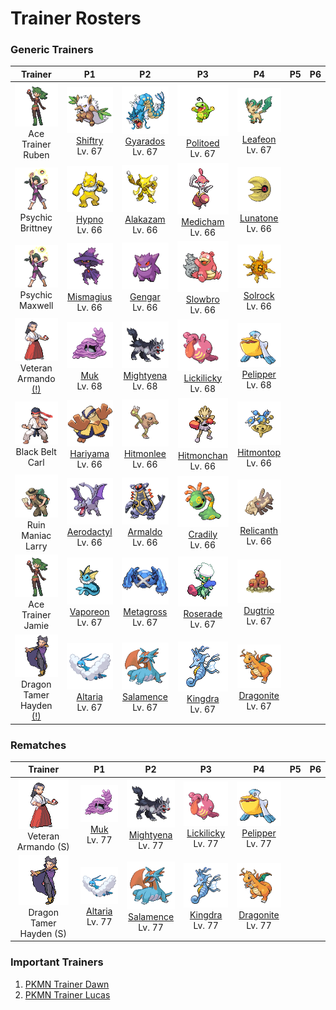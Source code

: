 # Trainer Rosters

### Generic Trainers

| Trainer | P1 | P2 | P3 | P4 | P5 | P6 |
|:-------:|:--:|:--:|:--:|:--:|:--:|:--:|
| ![Ace Trainer Ruben](../../assets/trainers/ace_trainer.png "Ace Trainer Ruben")<br>Ace Trainer Ruben | ![Shiftry](../../assets/sprites/shiftry/front.gif "Shiftry")<br>[Shiftry](../../pokemon/shiftry.md/)<br>Lv. 67 | ![Gyarados](../../assets/sprites/gyarados/front.gif "Gyarados")<br>[Gyarados](../../pokemon/gyarados.md/)<br>Lv. 67 | ![Politoed](../../assets/sprites/politoed/front.gif "Politoed")<br>[Politoed](../../pokemon/politoed.md/)<br>Lv. 67 | ![Leafeon](../../assets/sprites/leafeon/front.gif "Leafeon")<br>[Leafeon](../../pokemon/leafeon.md/)<br>Lv. 67 |
| ![Psychic Brittney](../../assets/trainers/psychic.png "Psychic Brittney")<br>Psychic Brittney | ![Hypno](../../assets/sprites/hypno/front.gif "Hypno")<br>[Hypno](../../pokemon/hypno.md/)<br>Lv. 66 | ![Alakazam](../../assets/sprites/alakazam/front.gif "Alakazam")<br>[Alakazam](../../pokemon/alakazam.md/)<br>Lv. 66 | ![Medicham](../../assets/sprites/medicham/front.gif "Medicham")<br>[Medicham](../../pokemon/medicham.md/)<br>Lv. 66 | ![Lunatone](../../assets/sprites/lunatone/front.gif "Lunatone")<br>[Lunatone](../../pokemon/lunatone.md/)<br>Lv. 66 |
| ![Psychic Maxwell](../../assets/trainers/psychic.png "Psychic Maxwell")<br>Psychic Maxwell | ![Mismagius](../../assets/sprites/mismagius/front.gif "Mismagius")<br>[Mismagius](../../pokemon/mismagius.md/)<br>Lv. 66 | ![Gengar](../../assets/sprites/gengar/front.gif "Gengar")<br>[Gengar](../../pokemon/gengar.md/)<br>Lv. 66 | ![Slowbro](../../assets/sprites/slowbro/front.gif "Slowbro")<br>[Slowbro](../../pokemon/slowbro.md/)<br>Lv. 66 | ![Solrock](../../assets/sprites/solrock/front.gif "Solrock")<br>[Solrock](../../pokemon/solrock.md/)<br>Lv. 66 |
| ![Veteran Armando [(!)](#rematches)](../../assets/trainers/veteran.png "Veteran Armando [(!)](#rematches)")<br>Veteran Armando [(!)](#rematches) | ![Muk](../../assets/sprites/muk/front.gif "Muk")<br>[Muk](../../pokemon/muk.md/)<br>Lv. 68 | ![Mightyena](../../assets/sprites/mightyena/front.gif "Mightyena")<br>[Mightyena](../../pokemon/mightyena.md/)<br>Lv. 68 | ![Lickilicky](../../assets/sprites/lickilicky/front.gif "Lickilicky")<br>[Lickilicky](../../pokemon/lickilicky.md/)<br>Lv. 68 | ![Pelipper](../../assets/sprites/pelipper/front.gif "Pelipper")<br>[Pelipper](../../pokemon/pelipper.md/)<br>Lv. 68 |
| ![Black Belt Carl](../../assets/trainers/black_belt.png "Black Belt Carl")<br>Black Belt Carl | ![Hariyama](../../assets/sprites/hariyama/front.gif "Hariyama")<br>[Hariyama](../../pokemon/hariyama.md/)<br>Lv. 66 | ![Hitmonlee](../../assets/sprites/hitmonlee/front.gif "Hitmonlee")<br>[Hitmonlee](../../pokemon/hitmonlee.md/)<br>Lv. 66 | ![Hitmonchan](../../assets/sprites/hitmonchan/front.gif "Hitmonchan")<br>[Hitmonchan](../../pokemon/hitmonchan.md/)<br>Lv. 66 | ![Hitmontop](../../assets/sprites/hitmontop/front.gif "Hitmontop")<br>[Hitmontop](../../pokemon/hitmontop.md/)<br>Lv. 66 |
| ![Ruin Maniac Larry](../../assets/trainers/ruin_maniac.png "Ruin Maniac Larry")<br>Ruin Maniac Larry | ![Aerodactyl](../../assets/sprites/aerodactyl/front.gif "Aerodactyl")<br>[Aerodactyl](../../pokemon/aerodactyl.md/)<br>Lv. 66 | ![Armaldo](../../assets/sprites/armaldo/front.gif "Armaldo")<br>[Armaldo](../../pokemon/armaldo.md/)<br>Lv. 66 | ![Cradily](../../assets/sprites/cradily/front.gif "Cradily")<br>[Cradily](../../pokemon/cradily.md/)<br>Lv. 66 | ![Relicanth](../../assets/sprites/relicanth/front.gif "Relicanth")<br>[Relicanth](../../pokemon/relicanth.md/)<br>Lv. 66 |
| ![Ace Trainer Jamie](../../assets/trainers/ace_trainer.png "Ace Trainer Jamie")<br>Ace Trainer Jamie | ![Vaporeon](../../assets/sprites/vaporeon/front.gif "Vaporeon")<br>[Vaporeon](../../pokemon/vaporeon.md/)<br>Lv. 67 | ![Metagross](../../assets/sprites/metagross/front.gif "Metagross")<br>[Metagross](../../pokemon/metagross.md/)<br>Lv. 67 | ![Roserade](../../assets/sprites/roserade/front.gif "Roserade")<br>[Roserade](../../pokemon/roserade.md/)<br>Lv. 67 | ![Dugtrio](../../assets/sprites/dugtrio/front.gif "Dugtrio")<br>[Dugtrio](../../pokemon/dugtrio.md/)<br>Lv. 67 |
| ![Dragon Tamer Hayden [(!)](#rematches)](../../assets/trainers/dragon_tamer.png "Dragon Tamer Hayden [(!)](#rematches)")<br>Dragon Tamer Hayden [(!)](#rematches) | ![Altaria](../../assets/sprites/altaria/front.gif "Altaria")<br>[Altaria](../../pokemon/altaria.md/)<br>Lv. 67 | ![Salamence](../../assets/sprites/salamence/front.gif "Salamence")<br>[Salamence](../../pokemon/salamence.md/)<br>Lv. 67 | ![Kingdra](../../assets/sprites/kingdra/front.gif "Kingdra")<br>[Kingdra](../../pokemon/kingdra.md/)<br>Lv. 67 | ![Dragonite](../../assets/sprites/dragonite/front.gif "Dragonite")<br>[Dragonite](../../pokemon/dragonite.md/)<br>Lv. 67 |


### Rematches

| Trainer | P1 | P2 | P3 | P4 | P5 | P6 |
|:-------:|:--:|:--:|:--:|:--:|:--:|:--:|
| ![Veteran Armando (S)](../../assets/trainers/veteran.png "Veteran Armando (S)")<br>Veteran Armando (S) | ![Muk](../../assets/sprites/muk/front.gif "Muk")<br>[Muk](../../pokemon/muk.md/)<br>Lv. 77 | ![Mightyena](../../assets/sprites/mightyena/front.gif "Mightyena")<br>[Mightyena](../../pokemon/mightyena.md/)<br>Lv. 77 | ![Lickilicky](../../assets/sprites/lickilicky/front.gif "Lickilicky")<br>[Lickilicky](../../pokemon/lickilicky.md/)<br>Lv. 77 | ![Pelipper](../../assets/sprites/pelipper/front.gif "Pelipper")<br>[Pelipper](../../pokemon/pelipper.md/)<br>Lv. 77 |
| ![Dragon Tamer Hayden (S)](../../assets/trainers/dragon_tamer.png "Dragon Tamer Hayden (S)")<br>Dragon Tamer Hayden (S) | ![Altaria](../../assets/sprites/altaria/front.gif "Altaria")<br>[Altaria](../../pokemon/altaria.md/)<br>Lv. 77 | ![Salamence](../../assets/sprites/salamence/front.gif "Salamence")<br>[Salamence](../../pokemon/salamence.md/)<br>Lv. 77 | ![Kingdra](../../assets/sprites/kingdra/front.gif "Kingdra")<br>[Kingdra](../../pokemon/kingdra.md/)<br>Lv. 77 | ![Dragonite](../../assets/sprites/dragonite/front.gif "Dragonite")<br>[Dragonite](../../pokemon/dragonite.md/)<br>Lv. 77 |


### Important Trainers

1. [PKMN Trainer Dawn](important_trainers.md#pkmn-trainer-dawn)
1. [PKMN Trainer Lucas](important_trainers.md#pkmn-trainer-lucas)

